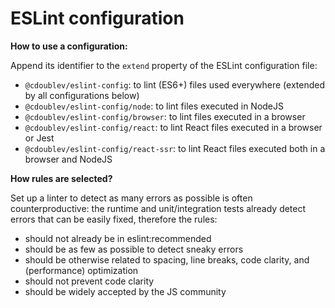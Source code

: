 
# ESLint configuration

**How to use a configuration:**

Append its identifier to the `extend` property of the ESLint configuration file:

- `@cdoublev/eslint-config`: to lint (ES6+) files used everywhere (extended by all configurations below)
- `@cdoublev/eslint-config/node`: to lint files executed in NodeJS
- `@cdoublev/eslint-config/browser`: to lint files executed in a browser
- `@cdoublev/eslint-config/react`: to lint React files executed in a browser or Jest
- `@cdoublev/eslint-config/react-ssr`: to lint React files executed both in a browser and NodeJS

**How rules are selected?**

Set up a linter to detect as many errors as possible is often counterproductive: the runtime and unit/integration tests already detect errors that can be easily fixed, therefore the rules:

- should not already be in eslint:recommended
- should be as few as possible to detect sneaky errors
- should be otherwise related to spacing, line breaks, code clarity, and (performance) optimization
- should not prevent code clarity
- should be widely accepted by the JS community
